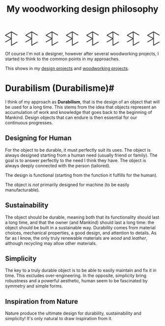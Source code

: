 ﻿---
layout: page
title: My woodworking design philosophy
---
![estampille rc](/img/logo/logo_rc_export.svg)

Of course I'm not a designer, however after several woodworking projects,
I started to think to the common points in my approaches.

This shows in my [design projects](../design_projects) and [woodworking projects](../woodworking_projects).

# Durabilism (Durabilisme)#
I think of my approach as **Durabilism**, that is the design of an object that will be used for a long time.
This stems from the idea that objects represent an accumulation of work and knowledge that goes back to the beginning of Mankind.
Design objects that can endure is then essential for our continuous progresses.

## Designing for Human 
For the object to be durable, it must perfectly suit its uses.
The object is always designed starting from a human need (usually friend or family).
The goal is to answer perfectly to the need I think they have.
The object is always deeply connected with the person (tailored).

The design is functional (starting from the function it fulfills for the human).

The object is *not* primarily designed for machine (to be easily manufacturable).

## Sustainability
The object should be durable, meaning both that its functionality should last a long time,
and that the owner (and Mankind) should last a long time: the object should be built in a sustainable way.
Durability comes from material choices, mechanical properties, a good design, and attention to details.
As far as I know, the only truly renewable materials are *wood* and *leather*,
although recycling may allow other materials.

## Simplicity
The key to a truly durable object is to be able to easily maintain and fix it in time.
This excludes over-engineering.
In the opposite, simplicity bring robustness and a powerful aesthetic,
human seem to be fascinated by symmetry and simple forms.

## Inspiration from Nature
Nature produce the ultimate design for durability, sustainability and simplicity!
It's only natural to draw inspiration from it.
